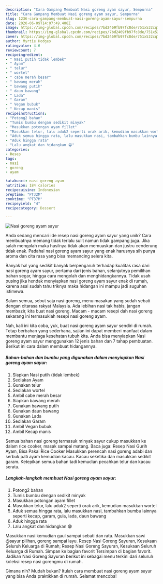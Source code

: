 ```yaml
---
description: "Cara Gampang Membuat Nasi goreng ayam sayur, Sempurna"
title: "Cara Gampang Membuat Nasi goreng ayam sayur, Sempurna"
slug: 1236-cara-gampang-membuat-nasi-goreng-ayam-sayur-sempurna
date: 2020-06-09T14:07:49.408Z
image: https://img-global.cpcdn.com/recipes/7bd2469fb97fc8de/751x532cq70/nasi-goreng-ayam-sayur-foto-resep-utama.jpg
thumbnail: https://img-global.cpcdn.com/recipes/7bd2469fb97fc8de/751x532cq70/nasi-goreng-ayam-sayur-foto-resep-utama.jpg
cover: https://img-global.cpcdn.com/recipes/7bd2469fb97fc8de/751x532cq70/nasi-goreng-ayam-sayur-foto-resep-utama.jpg
author: Myrtie Hodges
ratingvalue: 4.6
reviewcount: 7
recipeingredient:
- " Nasi putih tidak lembek"
- " Ayam"
- " telur"
- " wortel"
- " cabe merah besar"
- " bawang merah"
- " bawang putih"
- " daun bawang"
- " Lada"
- " Garam"
- " Vegan bubuk"
- " Kecap manis"
recipeinstructions:
- "Potong2 bahan"
- "Tumis bumbu dengan sedikit minyak"
- "Masukkan potongan ayam fillet"
- "Masukkan telur, lalu aduk2 seperti orak arik, kemudian masukkan wortel"
- "Aduk semua hingga rata, lalu masukkan nasi, tambahkan bumbu lainnya seperti kecap, garam, gula, lada, daun bawang"
- "Aduk hingga rata"
- "Lalu angkat dan hidangkan 😁"
categories:
- Resep
tags:
- nasi
- goreng
- ayam

katakunci: nasi goreng ayam 
nutrition: 184 calories
recipecuisine: Indonesian
preptime: "PT32M"
cooktime: "PT37M"
recipeyield: "4"
recipecategory: Dessert

---
```



![Nasi goreng ayam sayur](https://img-global.cpcdn.com/recipes/7bd2469fb97fc8de/751x532cq70/nasi-goreng-ayam-sayur-foto-resep-utama.jpg)

Anda sedang mencari ide resep nasi goreng ayam sayur yang unik? Cara membuatnya memang tidak terlalu sulit namun tidak gampang juga. Jika salah mengolah maka hasilnya tidak akan memuaskan dan justru cenderung tidak enak. Padahal nasi goreng ayam sayur yang enak harusnya sih punya aroma dan cita rasa yang bisa memancing selera kita.

Banyak hal yang sedikit banyak berpengaruh terhadap kualitas rasa dari nasi goreng ayam sayur, pertama dari jenis bahan, selanjutnya pemilihan bahan segar, hingga cara mengolah dan menghidangkannya. Tidak usah pusing jika hendak menyiapkan nasi goreng ayam sayur enak di rumah, karena asal sudah tahu triknya maka hidangan ini mampu jadi suguhan istimewa.

Salam semua, sebut saja nasi goreng, menu masakan yang sudah sebati dengan citarasa rakyat Malaysia. Ada lebihan nasi tak habis, jangan membazir, kita buat nasi goreng. Macam - macam resepi dah nasi goreng sekarang ini termasuklah resepi nasi goreng ayam.


Nah, kali ini kita coba, yuk, buat nasi goreng ayam sayur sendiri di rumah. Tetap berbahan yang sederhana, sajian ini dapat memberi manfaat dalam membantu menjaga kesehatan tubuh kita. Anda bisa menyiapkan Nasi goreng ayam sayur menggunakan 12 jenis bahan dan 7 tahap pembuatan. Berikut ini cara dalam membuat hidangannya.

<!--inarticleads1-->

##### Bahan-bahan dan bumbu yang digunakan dalam menyiapkan Nasi goreng ayam sayur:

1. Siapkan  Nasi putih (tidak lembek)
1. Sediakan  Ayam
1. Gunakan  telur
1. Sediakan  wortel
1. Ambil  cabe merah besar
1. Siapkan  bawang merah
1. Gunakan  bawang putih
1. Gunakan  daun bawang
1. Gunakan  Lada
1. Sediakan  Garam
1. Ambil  Vegan bubuk
1. Ambil  Kecap manis


Semua bahan nasi goreng termasuk minyak sayur cukup masukkan ke dalam rice cooker, masak sampai matang. Baca juga: Resep Nasi Gurih Ayam, Bisa Pakai Rice Cooker Masukkan perencah nasi goreng adabi dan serbuk pati ayam kemudian kacau. Kacau seketika dan masukkan sedikit garam. Ketepikan semua bahan tadi kemudian pecahkan telur dan kacau serata. 

<!--inarticleads2-->

##### Langkah-langkah membuat Nasi goreng ayam sayur:

1. Potong2 bahan
1. Tumis bumbu dengan sedikit minyak
1. Masukkan potongan ayam fillet
1. Masukkan telur, lalu aduk2 seperti orak arik, kemudian masukkan wortel
1. Aduk semua hingga rata, lalu masukkan nasi, tambahkan bumbu lainnya seperti kecap, garam, gula, lada, daun bawang
1. Aduk hingga rata
1. Lalu angkat dan hidangkan 😁


Masukkan nasi kemudian gaul sampai sebati dan rata. Masukkan sawi @sayur pilihan, goreng sampai layu. Resep Nasi Goreng Sayuran, Kesukaan Seluruh Keluarga di Rumah; Resep Nasi Goreng Sayuran, Kesukaan Seluruh Keluarga di Rumah. Simpan ke bagian favorit Tersimpan di bagian favorit. Jadikan Nasi Goreng Sayuran berikut ini sebagai menu terkini dari seluruh koleksi resep nasi gorengmu di rumah. 

Gimana nih? Mudah bukan? Itulah cara membuat nasi goreng ayam sayur yang bisa Anda praktikkan di rumah. Selamat mencoba!

